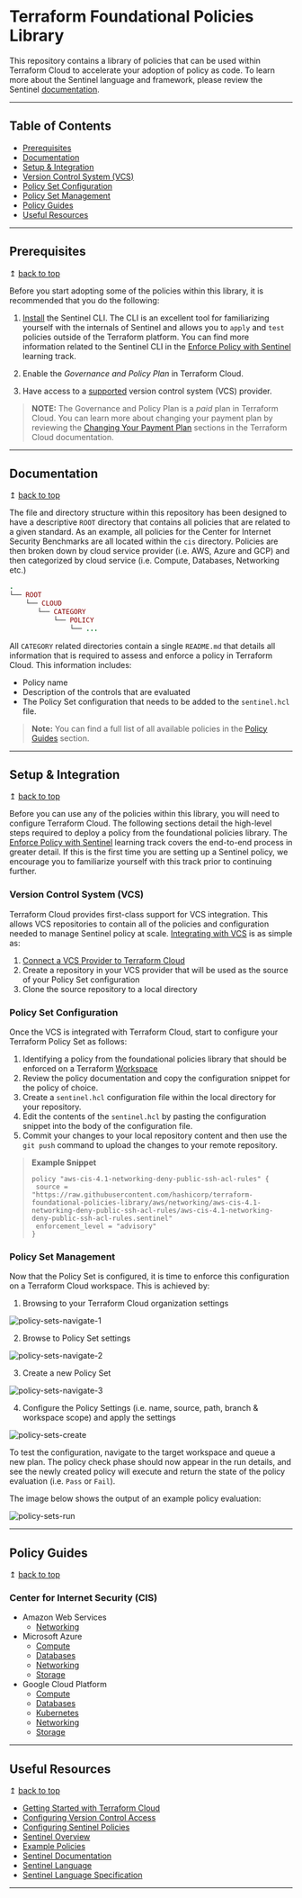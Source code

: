 # Terraform Foundational Policies Library

This repository contains a library of policies that can be used within Terraform Cloud to accelerate your adoption of policy as code. To learn more about the Sentinel language and framework, please review the Sentinel [documentation](https://docs.hashicorp.com/sentinel/).

---

## Table of Contents
- [Prerequisites](#Prerequisites)
- [Documentation](#documentation)
- [Setup & Integration](#setup-&-integration)
- [Version Control System (VCS)](#version-control-system-(vcs))
- [Policy Set Configuration](#policy-set-configuration)
- [Policy Set Management](#policy-set-management)
- [Policy Guides](#policy-guides)
- [Useful Resources](#useful-resources)

---

## Prerequisites

↥ [back to top](#table-of-contents)

Before you start adopting some of the policies within this library, it is recommended that you do the following:

1. [Install](https://docs.hashicorp.com/sentinel/intro/getting-started/install/) the Sentinel CLI. The CLI is an excellent tool for familiarizing yourself with the internals of Sentinel and allows you to `apply` and `test` policies outside of the Terraform platform. You can find more information related to the Sentinel CLI in the [Enforce Policy with Sentinel](https://learn.hashicorp.com/terraform?track=sentinel#sentinel) learning track.

3. Enable the _Governance and Policy Plan_ in Terraform Cloud.
4. Have access to a [supported](https://www.terraform.io/docs/cloud/vcs/index.html#supported-vcs-providers) version control system (VCS) provider.

> **NOTE:** The Governance and Policy Plan is a _paid_ plan in Terraform Cloud. You can learn more about changing your payment plan by reviewing the [Changing Your Payment Plan](https://www.terraform.io/docs/cloud/paid.html#changing-your-payment-plan) sections in the Terraform Cloud documentation.

---

## Documentation

↥ [back to top](#table-of-contents)

The file and directory structure within this repository has been designed to have a descriptive `ROOT` directory that contains all policies that are related to a given standard. As an example, all policies for the Center for Internet Security Benchmarks are all located within the `cis` directory. Policies are then broken down by cloud service provider (i.e. AWS, Azure and GCP) and then categorized by cloud service (i.e. Compute, Databases, Networking etc.)

```ruby
.
└── ROOT
    └── CLOUD
       └── CATEGORY
           └── POLICY
               └── ...
```

All `CATEGORY` related directories contain a single `README.md` that details all information that is required to assess and enforce a policy in Terraform Cloud. This information includes:
- Policy name
- Description of the controls that are evaluated
- The Policy Set configuration that needs to be added to the `sentinel.hcl` file.

> **Note:** You can find a full list of all available policies in the [Policy Guides](#policy-guides) section.

---

## Setup & Integration

↥ [back to top](#table-of-contents)

Before you can use any of the policies within this library, you will need to configure Terraform Cloud. The following sections detail the high-level steps required to deploy a policy from the foundational policies library. The [Enforce Policy with Sentinel](https://learn.hashicorp.com/terraform?track=sentinel#sentinel) learning track covers the end-to-end process in greater detail. If this is the first time you are setting up a Sentinel policy, we encourage you to familiarize yourself with this track prior to continuing further.

### Version Control System (VCS)
Terraform Cloud provides first-class support for VCS integration. This allows VCS repositories to contain all of the policies and configuration needed to manage Sentinel policy at scale. [Integrating with VCS](https://www.terraform.io/docs/cloud/getting-started/policies.html#integrating-with-vcs) is as simple as:

1. [Connect a VCS Provider to Terraform Cloud](https://www.terraform.io/docs/cloud/vcs/index.html)
1. Create a repository in your VCS provider that will be used as the source of your Policy Set configuration
1. Clone the source repository to a local directory

### Policy Set Configuration

Once the VCS is integrated with Terraform Cloud, start to configure your Terraform Policy Set as follows:

1. Identifying a policy from the foundational policies library that should be enforced on a Terraform [Workspace](https://www.terraform.io/docs/cloud/workspaces/index.html)
1. Review the policy documentation and copy the configuration snippet for the policy of choice.
1. Create a `sentinel.hcl` configuration file within the local directory for your repository.
1. Edit the contents of the `sentinel.hcl` by pasting the configuration snippet into the body of the configuration file.
1. Commit your changes to your local repository content and then use the `git push` command to upload the changes to your remote repository.

> **Example Snippet**
>
> ```hcl
>policy "aws-cis-4.1-networking-deny-public-ssh-acl-rules" {
>  source = "https://raw.githubusercontent.com/hashicorp/terraform-foundational-policies-library/aws/networking/aws-cis-4.1-networking-deny-public-ssh-acl-rules/aws-cis-4.1-networking-deny-public-ssh-acl-rules.sentinel"
>  enforcement_level = "advisory"
>}
>```


### Policy Set Management

Now that the Policy Set is configured, it is time to enforce this configuration on a Terraform Cloud workspace. This is achieved by:

1. Browsing to your Terraform Cloud organization settings

![policy-sets-navigate-1](https://user-images.githubusercontent.com/10213/78725786-3fb6a600-78e5-11ea-9420-4c311f7c6356.png)

2. Browse to Policy Set settings

![policy-sets-navigate-2](https://user-images.githubusercontent.com/10213/78725793-434a2d00-78e5-11ea-84f7-bd51d78ab606.png)

3. Create a new Policy Set

![policy-sets-navigate-3](https://user-images.githubusercontent.com/10213/78725801-46ddb400-78e5-11ea-82bd-c5fb1761ebf6.png)

4. Configure the Policy Settings (i.e. name, source, path, branch & workspace scope) and apply the settings

![policy-sets-create](https://user-images.githubusercontent.com/10213/78725816-4e9d5880-78e5-11ea-8709-0e8440e8c183.png)

To test the configuration, navigate to the target workspace and queue a new plan. The policy check phase should now appear in the run details, and see the newly created policy will execute and return the state of the policy evaluation (i.e. `Pass` or `Fail`).

The image below shows the output of an example policy evaluation:

![policy-sets-run](https://user-images.githubusercontent.com/10213/78725818-50671c00-78e5-11ea-808c-f9cb90bef9a1.png)

---

## Policy Guides

↥ [back to top](#table-of-contents)

### Center for Internet Security (CIS)
- Amazon Web Services
    - [Networking](cis/aws/networking/README.md)
- Microsoft Azure
    - [Compute](cis/azure/compute/README.md)
    - [Databases](cis/azure/databases/README.md)
    - [Networking](cis/azure/networking/README.md)
    - [Storage](cis/azure/storage/README.md)
- Google Cloud Platform
    - [Compute](cis/gcp/compute/README.md)
    - [Databases](cis/gcp/databases/README.md)
    - [Kubernetes](cis/gcp/kubernetes/README.md)
    - [Networking](cis/gcp/networking/README.md)
    - [Storage](cis/gcp/storage/README.md)

---

## Useful Resources

↥ [back to top](#table-of-contents)

- [Getting Started with Terraform Cloud](https://www.terraform.io/docs/cloud/getting-started/index.html)
- [Configuring Version Control Access](https://www.terraform.io/docs/cloud/getting-started/vcs.html)
- [Configuring Sentinel Policies](https://www.terraform.io/docs/cloud/getting-started/policies.html)
- [Sentinel Overview](https://www.terraform.io/docs/cloud/sentinel/index.html)
- [Example Policies](https://www.terraform.io/docs/cloud/sentinel/examples.html)
- [Sentinel Documentation](https://docs.hashicorp.com/sentinel/)
- [Sentinel Language](https://docs.hashicorp.com/sentinel/language/)
- [Sentinel Language Specification](https://docs.hashicorp.com/sentinel/language/spec/)

---
